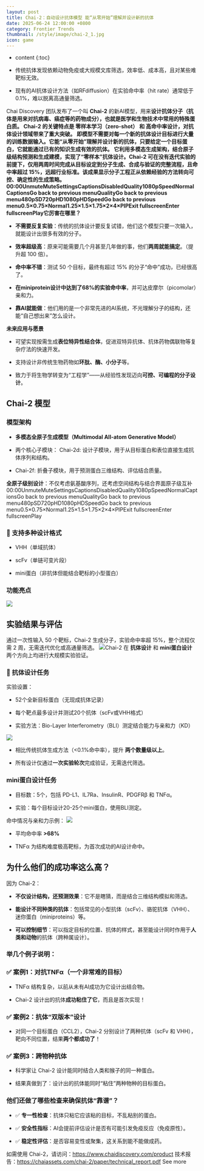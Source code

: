```yaml
---
layout: post
title: Chai-2：自动设计抗体模型 能“从零开始”理解并设计新的抗体
date: 2025-06-24 12:00:00 +0800
category: Frontier Trends
thumbnail: /style/image/chai-2_1.jpg
icon: game
---
```

* content
{:toc}

- 传统抗体发现依赖动物免疫或大规模文库筛选，效率低、成本高，且对某些难靶标无效。

- 现有的AI抗体设计方法（如RFdiffusion）在实验命中率（hit rate）通常低于 0.1%，难以脱离高通量筛选。

Chai Discovery 团队发布了一个叫 **Chai-2** 的新AI模型，用来**设计抗体分子（**抗体是用来对抗病毒、癌症等的药物成分**），**也就是医学和生物技术中常用的特殊蛋白质。
Chai-2 的关键特点是 零样本学习（zero-shot） 和 高命中率设计，对抗体设计领域带来了重大突破。
即模型不需要对每一个新的抗体设计目标进行大量的训练数据输入。它能“从零开始”理解并设计新的抗体，只要给定一个目标蛋白，它就能通过已有的知识生成有效的抗体。
它利用多模态生成架构，结合原子级结构预测和生成建模，实现了“零样本”抗体设计。Chai-2 可在没有迭代实验的前提下，仅用两周时间完成从目标设定到分子生成、合成与验证的完整流程，且命中率超过 15%，远超行业标准。该成果显示分子工程正从依赖经验的方法转向可控、确定性的生成策略。
00:00UnmuteMuteSettingsCaptionsDisabledQuality1080pSpeedNormalCaptionsGo back to previous menuQualityGo back to previous menu480pSD720pHD1080pHDSpeedGo back to previous menu0.5×0.75×Normal1.25×1.5×1.75×2×4×PIPExit fullscreenEnter fullscreenPlay**它厉害在哪里？**

- **不需要反复实验**：传统的抗体设计要反复试错，他们这个模型只要一次输入，就能设计出很多有效的分子。

- **效率超级高**：原来可能需要几个月甚至几年做的事，他们**两周就能搞定**。（提升超 100 倍）。

- **命中率不错**：测试 50 个目标，最终有超过 15% 的分子“命中”成功，已经很高了。

- **在miniprotein设计中达到了68%的实验命中率**，并可达皮摩尔（picomolar）亲和力。

- **靠AI就能做**：他们用的是一个非常先进的AI系统，不光理解分子的结构，还能“自己想出来”怎么设计。

**未来应用与愿景**

- 可望实现按需生成**表位特异性结合体**，促进双特异抗体、抗体药物偶联物等复杂疗法的快速开发。

- 支持设计非传统生物药物如**环肽、酶、小分子**等。

- 致力于将生物学转变为“工程学”——从经验性发现迈向**可控、可编程的分子设计**。

## Chai-2 模型

### 模型架构

- **多模态全原子生成模型（Multimodal All-atom Generative Model）**

- 两个核心子模块：
Chai-2d: 设计子模块，用于从目标蛋白和表位直接生成抗体序列和结构。

- Chai-2f: 折叠子模块，用于预测蛋白三维结构、评估结合质量。

**全原子级别设计**：不仅考虑氨基酸序列，还考虑空间结构与结合界面原子级互补
00:00UnmuteMuteSettingsCaptionsDisabledQuality1080pSpeedNormalCaptionsGo back to previous menuQualityGo back to previous menu480pSD720pHD1080pHDSpeedGo back to previous menu0.5×0.75×Normal1.25×1.5×1.75×2×4×PIPExit fullscreenEnter fullscreenPlay
### 🧬 支持多种设计格式

- VHH（单域抗体）

- scFv（单链可变片段）

- mini蛋白（非抗体但能结合靶标的小型蛋白）

### 功能亮点
![](https://assets-v2.circle.so/p1eqau2159i5vg17n3bxtchnz9eu)
## 实验结果与评估
通过一次性输入 50 个靶标，Chai-2 生成分子，实验命中率超 15%，整个流程仅需 2 周，无需迭代优化或高通量筛选。
![](https://assets-v2.circle.so/5xioicrmyvc5g03jebu2h9xnwmij)Chai-2 在 **抗体设计** 和 **mini蛋白设计** 两个方向上均进行大规模实验验证。

### 🧪 抗体设计任务
实验设置：

- 52个全新目标蛋白（无现成抗体记录）

- 每个靶点最多设计并测试20个抗体（scFv或VHH格式）

- 实验方法：Bio-Layer Interferometry（BLI）测定结合能力与亲和力（KD）

![](https://assets-v2.circle.so/973noy1gb5dcasbv27fbonmecct9)
- 相比传统抗体生成方法（<0.1%命中率），提升 **两个数量级以上**。

- 所有设计仅通过**一次实验轮次**完成验证，无需迭代筛选。

### mini蛋白设计任务

- 目标数：5个，包括 PD-L1、IL7Ra、InsulinR、PDGFRβ 和 TNFα。

- 实验：每个目标设计20-25个mini蛋白，使用BLI测定。

命中情况与亲和力示例：
![](https://assets-v2.circle.so/2dweftoxm87joqagoys6os999iye)
- 平均命中率 **>68%**

- TNFα 为结构难度极高靶标，为首次成功的AI设计命中。

## 为什么他们的成功率这么高？
因为 Chai-2：

- **不仅设计结构，还预测效果**：它不是瞎猜，而是结合三维结构模拟和筛选。

- **能设计不同种类的抗体**：包括常见的小型抗体（scFv）、骆驼抗体（VHH）、迷你蛋白（miniproteins）等。

- **可以控制细节**：可以指定目标的位置、抗体的样式，甚至能设计同时作用于**人类和动物**的抗体（跨种属设计）。

### 举几个例子说明：

### ✅ 案例1：对抗TNFα（一个非常难的目标）

- TNFα 结构复杂，以前从未有AI成功为它设计出结合物。

- Chai-2 设计出的抗体**成功粘住了它**，而且是首次实现！

### ✅ 案例2：抗体“双版本”设计

- 对同一个目标蛋白（CCL2），Chai-2 分别设计了两种抗体（scFv 和 VHH），靶向不同位置，结果**两个都成功了**！

### ✅ 案例3：跨物种抗体

- 科学家让 Chai-2 设计能同时结合人类和猴子的同一种蛋白。

- 结果真做到了：设计出的抗体能同时“粘住”两种物种的目标蛋白。

###  他们还做了哪些检查来确保抗体“靠谱”？

- ✅ **专一性检查**：抗体只粘它应该粘的目标，不乱粘别的蛋白。

- ✅ **安全性指标**：AI会提前评估设计是否有可能引发免疫反应（免疫原性）。

- ✅ **稳定性评估**：是否容易变性或聚集，这关系到能不能做成药。

如需使用 Chai-2，请访问：https://www.chaidiscovery.com/product 
技术报告：https://chaiassets.com/chai-2/paper/technical_report.pdf
See more